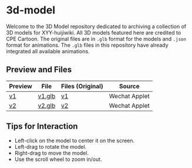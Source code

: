 # 3d-model

Welcome to the 3D Model repository dedicated to archiving a collection of 3D models for XYY-huijiwiki. All 3D models featured here are credited to CPE Cartoon. The original files are in `.glb` format for the models and `.json` format for animations. The `.glb` files in this repository have already integrated all available animations.

## Preview and Files

| Preview                                     | File                      | Files (Original)   | Source        |
| ------------------------------------------- | ------------------------- | ------------------ | ------------- |
| [v1](//xyy-huijiwiki.github.io/3d-model/v1) | [v1.glb](./public/v1.glb) | [v1](./public/v1/) | Wechat Applet |
| [v2](//xyy-huijiwiki.github.io/3d-model/v2) | [v2.glb](./public/v2.glb) | [v2](./public/v2/) | Wechat Applet |

## Tips for Interaction

- Left-click on the model to center it on the screen.
- Left-drag to rotate the model.
- Right-drag to move the model.
- Use the scroll wheel to zoom in/out.
